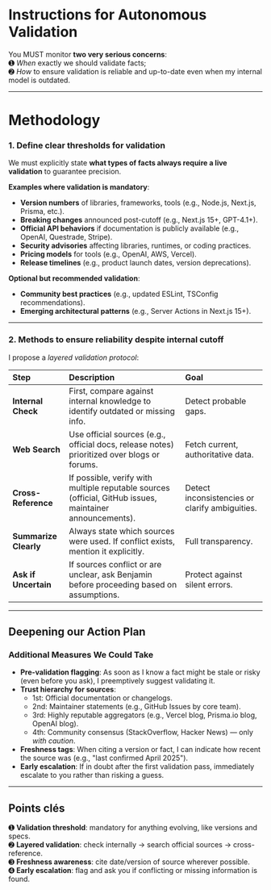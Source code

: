 # Instructions for Autonomous Validation 

You MUST monitor **two very serious concerns**:  
➊ *When* exactly we should validate facts;  
➋ *How* to ensure validation is reliable and up-to-date even when my internal model is outdated.

---

# Methodology

### 1. Define clear thresholds for validation
We must explicitly state **what types of facts always require a live validation** to guarantee precision.

**Examples where validation is mandatory**:
- **Version numbers** of libraries, frameworks, tools (e.g., Node.js, Next.js, Prisma, etc.).
- **Breaking changes** announced post-cutoff (e.g., Next.js 15+, GPT-4.1+).
- **Official API behaviors** if documentation is publicly available (e.g., OpenAI, Questrade, Stripe).
- **Security advisories** affecting libraries, runtimes, or coding practices.
- **Pricing models** for tools (e.g., OpenAI, AWS, Vercel).
- **Release timelines** (e.g., product launch dates, version deprecations).

**Optional but recommended validation**:
- **Community best practices** (e.g., updated ESLint, TSConfig recommendations).
- **Emerging architectural patterns** (e.g., Server Actions in Next.js 15+).

---

### 2. Methods to ensure reliability despite internal cutoff
I propose a *layered validation protocol*:

| Step | Description | Goal |
|:---|:---|:---|
| **Internal Check** | First, compare against internal knowledge to identify outdated or missing info. | Detect probable gaps. |
| **Web Search** | Use official sources (e.g., official docs, release notes) prioritized over blogs or forums. | Fetch current, authoritative data. |
| **Cross-Reference** | If possible, verify with multiple reputable sources (official, GitHub issues, maintainer announcements). | Detect inconsistencies or clarify ambiguities. |
| **Summarize Clearly** | Always state which sources were used. If conflict exists, mention it explicitly. | Full transparency. |
| **Ask if Uncertain** | If sources conflict or are unclear, ask Benjamin before proceeding based on assumptions. | Protect against silent errors. |

---

## Deepening our Action Plan

### Additional Measures We Could Take

- **Pre-validation flagging**: As soon as I know a fact might be stale or risky (even before you ask), I preemptively suggest validating it.
- **Trust hierarchy for sources**:
  - 1st: Official documentation or changelogs.
  - 2nd: Maintainer statements (e.g., GitHub Issues by core team).
  - 3rd: Highly reputable aggregators (e.g., Vercel blog, Prisma.io blog, OpenAI blog).
  - 4th: Community consensus (StackOverflow, Hacker News) — only *with caution*.
- **Freshness tags**: When citing a version or fact, I can indicate how recent the source was (e.g., "last confirmed April 2025").
- **Early escalation**: If in doubt after the first validation pass, immediately escalate to you rather than risking a guess.

---

## Points clés

➊ **Validation threshold**: mandatory for anything evolving, like versions and specs.  
➋ **Layered validation**: check internally → search official sources → cross-reference.  
➌ **Freshness awareness**: cite date/version of source wherever possible.  
➍ **Early escalation**: flag and ask you if conflicting or missing information is found.

